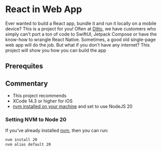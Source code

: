 # React in Web App 

Ever wanted to build a React app, bundle it and run it locally on a mobile device? This is a project for you! Often at [Ditto](https://www.ditto.live), we have customers who simply can't port a ton of code to SwiftUI, Jetpack Compose or have the know-how to wrangle React Native. Sometimes, a good old single-page web app will do the job. But what if you don't have any internet? This project will show you how you can build the app 

## Prerequites


## Commentary 

* This project recommends
* XCode 14.3 or higher for iOS
* [nvm installed on your machine](https://github.com/nvm-sh/nvm) and set to use NodeJS 20


### Setting NVM to Node 20

If you've already installed [nvm](https://github.com/nvm-sh/nvm), then you can run:

```sh
nvm install 20
nvm alias default 20
```